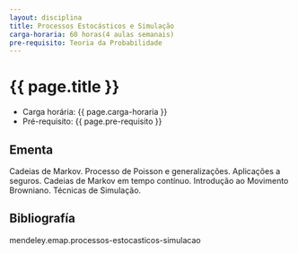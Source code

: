 ```yaml
---
layout: disciplina
title: Processos Estocásticos e Simulação 
carga-horaria: 60 horas(4 aulas semanais)
pre-requisito: Teoria da Probabilidade
---
```


# {{ page.title }}

- Carga horária: {{ page.carga-horaria }}
- Pré-requisito: {{ page.pre-requisito }}

## Ementa

Cadeias de Markov. Processo de Poisson e generalizações. Aplicações a
seguros.  Cadeias de Markov em tempo contínuo. Introdução ao Movimento
Browniano.  Técnicas de Simulação.

## Bibliografía

mendeley.emap.processos-estocasticos-simulacao




